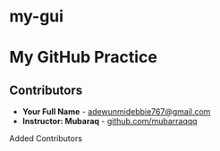 # my-gui
# My GitHub Practice

## Contributors
- **Your Full Name** - [adewunmidebbie767@gmail.com](mailto:adewunmidebbie767@gmail.com)
- **Instructor: Mubaraq** - [github.com/mubarraqqq](https://github.com/mubarraqqq)






















Added Contributors 
